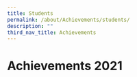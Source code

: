 ```yaml
---
title: Students
permalink: /about/Achievements/students/
description: ""
third_nav_title: Achievements
---
```

# Achievements 2021

